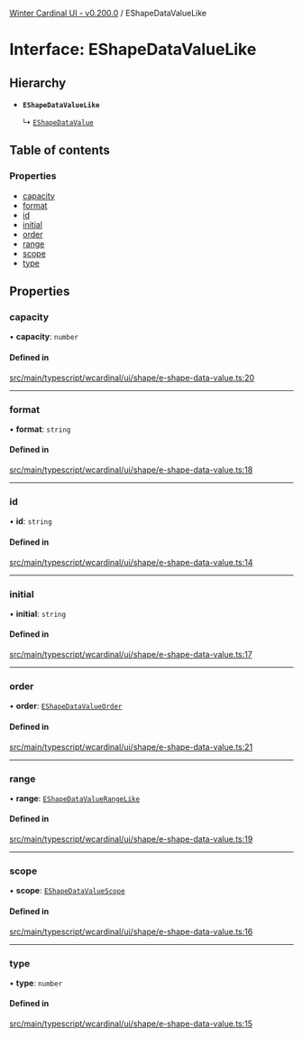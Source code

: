 [Winter Cardinal UI - v0.200.0](../index.md) / EShapeDataValueLike

# Interface: EShapeDataValueLike

## Hierarchy

- **`EShapeDataValueLike`**

  ↳ [`EShapeDataValue`](EShapeDataValue.md)

## Table of contents

### Properties

- [capacity](EShapeDataValueLike.md#capacity)
- [format](EShapeDataValueLike.md#format)
- [id](EShapeDataValueLike.md#id)
- [initial](EShapeDataValueLike.md#initial)
- [order](EShapeDataValueLike.md#order)
- [range](EShapeDataValueLike.md#range)
- [scope](EShapeDataValueLike.md#scope)
- [type](EShapeDataValueLike.md#type)

## Properties

### capacity

• **capacity**: `number`

#### Defined in

[src/main/typescript/wcardinal/ui/shape/e-shape-data-value.ts:20](https://github.com/winter-cardinal/winter-cardinal-ui/blob/v0.200.0/src/main/typescript/wcardinal/ui/shape/e-shape-data-value.ts#L20)

___

### format

• **format**: `string`

#### Defined in

[src/main/typescript/wcardinal/ui/shape/e-shape-data-value.ts:18](https://github.com/winter-cardinal/winter-cardinal-ui/blob/v0.200.0/src/main/typescript/wcardinal/ui/shape/e-shape-data-value.ts#L18)

___

### id

• **id**: `string`

#### Defined in

[src/main/typescript/wcardinal/ui/shape/e-shape-data-value.ts:14](https://github.com/winter-cardinal/winter-cardinal-ui/blob/v0.200.0/src/main/typescript/wcardinal/ui/shape/e-shape-data-value.ts#L14)

___

### initial

• **initial**: `string`

#### Defined in

[src/main/typescript/wcardinal/ui/shape/e-shape-data-value.ts:17](https://github.com/winter-cardinal/winter-cardinal-ui/blob/v0.200.0/src/main/typescript/wcardinal/ui/shape/e-shape-data-value.ts#L17)

___

### order

• **order**: [`EShapeDataValueOrder`](../index.md#eshapedatavalueorder)

#### Defined in

[src/main/typescript/wcardinal/ui/shape/e-shape-data-value.ts:21](https://github.com/winter-cardinal/winter-cardinal-ui/blob/v0.200.0/src/main/typescript/wcardinal/ui/shape/e-shape-data-value.ts#L21)

___

### range

• **range**: [`EShapeDataValueRangeLike`](EShapeDataValueRangeLike.md)

#### Defined in

[src/main/typescript/wcardinal/ui/shape/e-shape-data-value.ts:19](https://github.com/winter-cardinal/winter-cardinal-ui/blob/v0.200.0/src/main/typescript/wcardinal/ui/shape/e-shape-data-value.ts#L19)

___

### scope

• **scope**: [`EShapeDataValueScope`](../index.md#eshapedatavaluescope)

#### Defined in

[src/main/typescript/wcardinal/ui/shape/e-shape-data-value.ts:16](https://github.com/winter-cardinal/winter-cardinal-ui/blob/v0.200.0/src/main/typescript/wcardinal/ui/shape/e-shape-data-value.ts#L16)

___

### type

• **type**: `number`

#### Defined in

[src/main/typescript/wcardinal/ui/shape/e-shape-data-value.ts:15](https://github.com/winter-cardinal/winter-cardinal-ui/blob/v0.200.0/src/main/typescript/wcardinal/ui/shape/e-shape-data-value.ts#L15)
